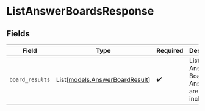 # ListAnswerBoardsResponse


## Fields

| Field                                                            | Type                                                             | Required                                                         | Description                                                      |
| ---------------------------------------------------------------- | ---------------------------------------------------------------- | ---------------------------------------------------------------- | ---------------------------------------------------------------- |
| `board_results`                                                  | List[[models.AnswerBoardResult](../models/answerboardresult.md)] | :heavy_check_mark:                                               | List of all Answer Boards, no Answers are included.              |